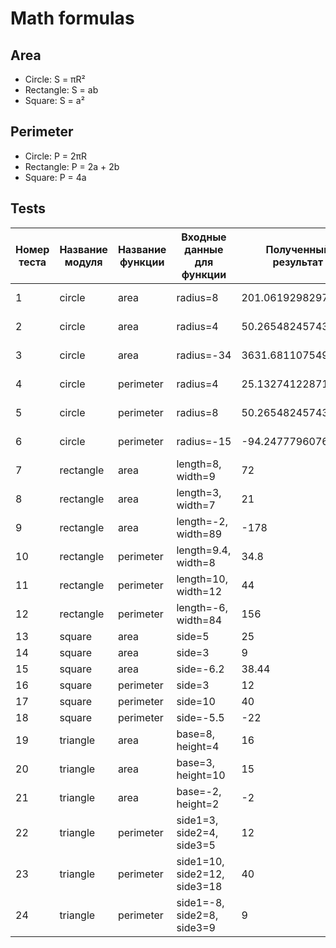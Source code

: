 # Math formulas
## Area
- Circle: S = πR²
- Rectangle: S = ab
- Square: S = a²

## Perimeter
- Circle: P = 2πR
- Rectangle: P = 2a + 2b
- Square: P = 4a


## Tests

| Номер теста | Название модуля  | Название функции  | Входные данные для функции   | Полученный результат | Ожидаемый результат | Вердикт				   |
|-------------|------------------|-------------------|----------------------------- |----------------------|---------------------|-------------------------|
| 1           | circle           | area              | radius=8                     | 201.06192982974676   | 201.062			 | Passed, delta=0.001     |
| 2           | circle           | area              | radius=4                     | 50.26548245743669    | 50.266				 | Passed, delta=0.001     |
| 3           | circle           | area              | radius=-34                   | 3631.6811075498013   | 3631.681			 | Passed, delta=0.001     |
| 4           | circle           | perimeter         | radius=4                     | 25.132741228718345   | 25.133				 | Passed, delta=0.001     |
| 5           | circle           | perimeter         | radius=8                     | 50.26548245743669    | 50.266				 | Passed, delta=0.001     |
| 6           | circle           | perimeter         | radius=-15                   | -94.24777960769379   | 94.248				 | Failed, delta=0.001     |
| 7           | rectangle        | area              | length=8, width=9            | 72                   | 72                  | Passed				   |
| 8           | rectangle        | area              | length=3, width=7            | 21                   | 21                  | Passed				   |
| 9           | rectangle        | area              | length=-2, width=89          | -178                 | 178                 | Failed				   |
| 10          | rectangle        | perimeter         | length=9.4, width=8          | 34.8                 | 34.8                | Passed				   |
| 11          | rectangle        | perimeter         | length=10, width=12          | 44                   | 44                  | Passed				   |
| 12          | rectangle        | perimeter         | length=-6, width=84          | 156                  | 180                 | Failed				   |
| 13          | square           | area              | side=5                       | 25                   | 25                  | Passed				   |
| 14          | square           | area              | side=3                       | 9                    | 9                   | Passed				   |
| 15          | square           | area              | side=-6.2                    | 38.44                | 38.44               | Passed				   |
| 16          | square           | perimeter         | side=3                       | 12                   | 12                  | Passed				   |
| 17          | square           | perimeter         | side=10                      | 40                   | 40                  | Passed				   |
| 18          | square           | perimeter         | side=-5.5                    | -22                  | 22                  | Failed				   |
| 19          | triangle         | area              | base=8, height=4             | 16                   | 16                  | Passed				   |
| 20          | triangle         | area              | base=3, height=10            | 15                   | 15                  | Passed				   |
| 21          | triangle         | area              | base=-2, height=2            | -2                   | 2                   | Failed				   |
| 22          | triangle         | perimeter         | side1=3, side2=4, side3=5    | 12                   | 12                  | Passed				   |
| 23          | triangle         | perimeter         | side1=10, side2=12, side3=18 | 40                   | 40                  | Passed				   |
| 24          | triangle         | perimeter         | side1=-8, side2=8, side3=9   | 9                    | 25                  | Failed				   |
